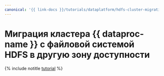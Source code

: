 ```yaml
---
canonical: '{{ link-docs }}/tutorials/dataplatform/hdfs-cluster-migration'
---
```


# Миграция кластера {{ dataproc-name }} с файловой системой HDFS в другую зону доступности

{% include notitle [tutorial](../../_tutorials/dataplatform/kafka/hdfs-cluster-migration.md) %}
